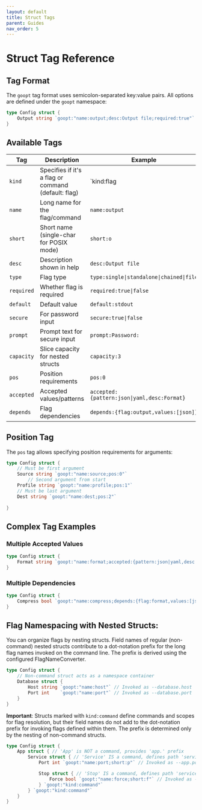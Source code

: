 ```yaml
---
layout: default
title: Struct Tags
parent: Guides
nav_order: 5
---
```


# Struct Tag Reference

## Tag Format

The `goopt` tag format uses semicolon-separated key:value pairs. All options are defined under the `goopt` namespace:

```go
type Config struct {
    Output string `goopt:"name:output;desc:Output file;required:true"`
}
```

## Available Tags

| Tag | Description | Example |
|-----|-------------|---------|
| `kind` | Specifies if it's a flag or command (default: flag) | `kind:flag|command` |
| `name` | Long name for the flag/command | `name:output` |
| `short` | Short name (single-char for POSIX mode) | `short:o` |
| `desc` | Description shown in help | `desc:Output file` |
| `type` | Flag type | `type:single\|standalone\|chained\|file` |
| `required` | Whether flag is required | `required:true\|false` |
| `default` | Default value | `default:stdout` |
| `secure` | For password input | `secure:true\|false` |
| `prompt` | Prompt text for secure input | `prompt:Password:` |
| `capacity` | Slice capacity for nested structs | `capacity:3` |
| `pos` | Position requirements | `pos:0` |
| `accepted` | Accepted values/patterns | `accepted:{pattern:json\|yaml,desc:Format}` |
| `depends` | Flag dependencies | `depends:{flag:output,values:[json]}` |

## Position Tag

The `pos` tag allows specifying position requirements for arguments:

```go
type Config struct {
    // Must be first argument
    Source string `goopt:"name:source;pos:0"`
        // Second argument from start
    Profile string `goopt:"name:profile;pos:1"`
    // Must be last argument
    Dest string `goopt:"name:dest;pos:2"`
    
}
```

## Complex Tag Examples

### Multiple Accepted Values
```go
type Config struct {
    Format string `goopt:"name:format;accepted:{pattern:json|yaml,desc:Format},{pattern:text|binary,desc:Type}"`
}
```

### Multiple Dependencies
```go
type Config struct {
    Compress bool `goopt:"name:compress;depends:{flag:format,values:[json]},{flag:output,values:[file]}"`
}
```

## Flag Namespacing with Nested Structs:

You can organize flags by nesting structs. Field names of regular (non-command) nested structs contribute to a dot-notation prefix for the long flag names invoked on the command line.
The prefix is derived using the configured FlagNameConverter.

```go
type Config struct {
    // Non-command struct acts as a namespace container
    Database struct {
        Host string `goopt:"name:host"` // Invoked as --database.host
        Port int    `goopt:"name:port"` // Invoked as --database.port
    }
}
```

**Important**: Structs marked with `kind:command` define commands and scopes for flag resolution, but their field names do not add to the dot-notation prefix for invoking flags defined within them. 
The prefix is determined only by the nesting of non-command structs.

```go
type Config struct {
    App struct { // 'App' is NOT a command, provides 'app.' prefix
        Service struct { // 'Service' IS a command, defines path 'service', NO 'service.' prefix
            Port int `goopt:"name:port;short:p"` // Invoked as --app.port or -p

            Stop struct { // 'Stop' IS a command, defines path 'service stop', NO 'stop.' prefix
                Force bool `goopt:"name:force;short:f"` // Invoked as --app.force or -f
            } `goopt:"kind:command"`
        } `goopt:"kind:command"`
    }
}
```